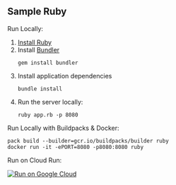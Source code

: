 Sample Ruby
-----------

Run Locally:
1. [Install Ruby](https://www.ruby-lang.org/en/documentation/installation/)
1. Install [Bundler](https://bundler.io/)
    ```
    gem install bundler
    ```
1. Install application dependencies
    ```
    bundle install
    ```
1. Run the server locally:
    ```
    ruby app.rb -p 8080
    ```

Run Locally with Buildpacks & Docker:
```
pack build --builder=gcr.io/buildpacks/builder ruby
docker run -it -ePORT=8080 -p8080:8080 ruby
```

Run on Cloud Run:

[![Run on Google Cloud](https://deploy.cloud.run/button.svg)](https://deploy.cloud.run)